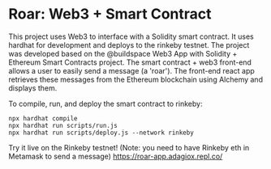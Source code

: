 # Roar: Web3 + Smart Contract

This project uses Web3 to interface with a Solidity smart contract. It uses hardhat for development and deploys to the rinkeby testnet. The project was developed based on the @buildspace Web3 App with Solidity + Ethereum Smart Contracts project. The smart contract + web3 front-end allows a user to easily send a message (a 'roar'). The front-end react app retrieves these messages from the Ethereum blockchain using Alchemy and displays them.


To compile, run, and deploy the smart contract to rinkeby:

```shell
npx hardhat compile
npx hardhat run scripts/run.js
npx hardhat run scripts/deploy.js --network rinkeby
```

Try it live on the Rinkeby testnet! (Note: you need to have Rinkeby eth in Metamask to send a message)
https://roar-app.adagiox.repl.co/
